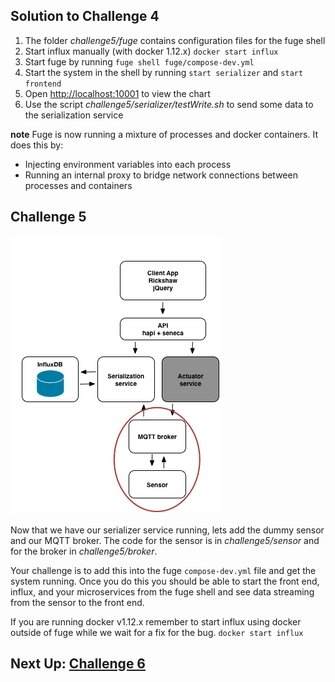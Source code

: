 ## Solution to Challenge 4

1. The folder _challenge5/fuge_ contains configuration files for the fuge shell
2. Start influx manually (with docker 1.12.x) `docker start influx`
3. Start fuge by running `fuge shell fuge/compose-dev.yml`
4. Start the system in the shell by running `start serializer` and `start frontend`
5. Open [http://localhost:10001]() to view the chart
6. Use the script _challenge5/serializer/testWrite.sh_ to send some data to the serialization service

__note__ Fuge is now running a mixture of processes and docker containers. It does this by:

* Injecting environment variables into each process
* Running an internal proxy to bridge network connections between processes and containers

## Challenge 5
![image](../images/challenge5.png)

Now that we have our serializer service running, lets add the dummy sensor and
our MQTT broker. The code for the sensor is in _challenge5/sensor_ and for the
broker in _challenge5/broker_.

Your challenge is to add this into the fuge `compose-dev.yml` file and get the
system running. Once you do this you should be able to start the front end,
influx, and your microservices from the fuge shell and see data streaming from
the sensor to the front end.

If you are running docker v1.12.x remember to start influx using docker outside of fuge while we wait for a fix for the bug. `docker start influx`

## Next Up: [Challenge 6](../challenge6/README.md)
